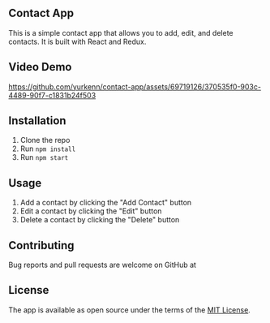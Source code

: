 ## Contact App

This is a simple contact app that allows you to add, edit, and delete contacts. It is built with React and Redux.

## Video Demo


https://github.com/yurkenn/contact-app/assets/69719126/370535f0-903c-4489-90f7-c1831b24f503



## Installation

1. Clone the repo
2. Run `npm install`
3. Run `npm start`

## Usage

1. Add a contact by clicking the "Add Contact" button
2. Edit a contact by clicking the "Edit" button
3. Delete a contact by clicking the "Delete" button

## Contributing

Bug reports and pull requests are welcome on GitHub at

## License

The app is available as open source under the terms of the [MIT License](https://opensource.org/licenses/MIT).
